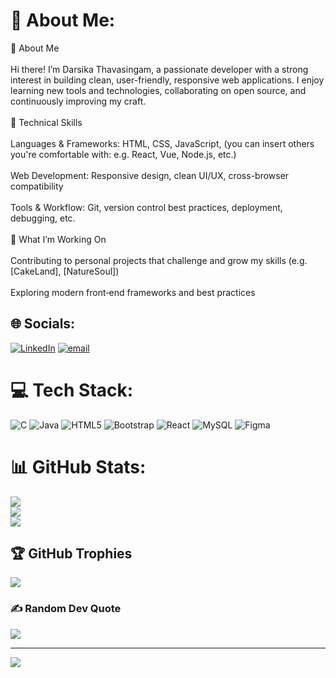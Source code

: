 # 💫 About Me:
👋 About Me<br><br>Hi there! I’m Darsika Thavasingam, a passionate developer with a strong interest in building clean, user-friendly, responsive web applications. I enjoy learning new tools and technologies, collaborating on open source, and continuously improving my craft.<br><br>🔧 Technical Skills<br><br>Languages & Frameworks: HTML, CSS, JavaScript, (you can insert others you're comfortable with: e.g. React, Vue, Node.js, etc.)<br><br>Web Development: Responsive design, clean UI/UX, cross-browser compatibility<br><br>Tools & Workflow: Git, version control best practices, deployment, debugging, etc.<br><br>🌱 What I’m Working On<br><br>Contributing to personal projects that challenge and grow my skills (e.g. [CakeLand], [NatureSoul])<br><br>Exploring modern front‐end frameworks and best practices


## 🌐 Socials:
[![LinkedIn](https://img.shields.io/badge/LinkedIn-%230077B5.svg?logo=linkedin&logoColor=white)](https://linkedin.com/in/https://www.linkedin.com/in/darsika-thavasingam-oct02/) [![email](https://img.shields.io/badge/Email-D14836?logo=gmail&logoColor=white)](mailto:darsikadarsi80@gmail.com) 

# 💻 Tech Stack:
![C](https://img.shields.io/badge/c-%2300599C.svg?style=for-the-badge&logo=c&logoColor=white) ![Java](https://img.shields.io/badge/java-%23ED8B00.svg?style=for-the-badge&logo=openjdk&logoColor=white) ![HTML5](https://img.shields.io/badge/html5-%23E34F26.svg?style=for-the-badge&logo=html5&logoColor=white) ![Bootstrap](https://img.shields.io/badge/bootstrap-%238511FA.svg?style=for-the-badge&logo=bootstrap&logoColor=white) ![React](https://img.shields.io/badge/react-%2320232a.svg?style=for-the-badge&logo=react&logoColor=%2361DAFB) ![MySQL](https://img.shields.io/badge/mysql-4479A1.svg?style=for-the-badge&logo=mysql&logoColor=white) ![Figma](https://img.shields.io/badge/figma-%23F24E1E.svg?style=for-the-badge&logo=figma&logoColor=white)
# 📊 GitHub Stats:
![](https://github-readme-stats.vercel.app/api?username=Darsika-Thavasingam&theme=dark&hide_border=false&include_all_commits=false&count_private=false)<br/>
![](https://nirzak-streak-stats.vercel.app/?user=Darsika-Thavasingam&theme=dark&hide_border=false)<br/>
![](https://github-readme-stats.vercel.app/api/top-langs/?username=Darsika-Thavasingam&theme=dark&hide_border=false&include_all_commits=false&count_private=false&layout=compact)

## 🏆 GitHub Trophies
![](https://github-profile-trophy.vercel.app/?username=Darsika-Thavasingam&theme=radical&no-frame=false&no-bg=true&margin-w=4)

### ✍️ Random Dev Quote
![](https://quotes-github-readme.vercel.app/api?type=horizontal&theme=radical)

---
[![](https://visitcount.itsvg.in/api?id=Darsika-Thavasingam&icon=0&color=0)](https://visitcount.itsvg.in)

<!-- Proudly created with GPRM ( https://gprm.itsvg.in ) -->
